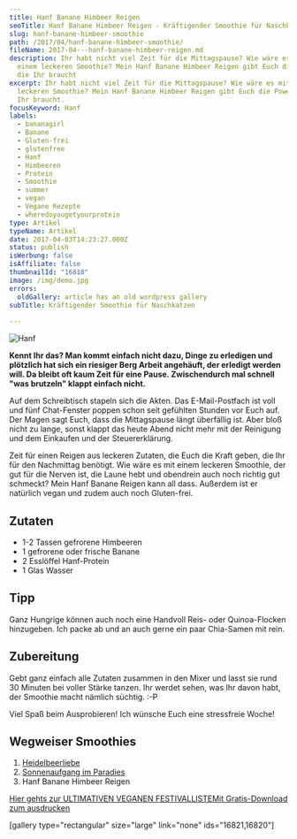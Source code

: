```yaml
---
title: Hanf Banane Himbeer Reigen
seoTitle: Hanf Banane Himbeer Reigen - Kräftigender Smoothie für Naschkatzen
slug: hanf-banane-himbeer-smoothie
path: /2017/04/hanf-banane-himbeer-smoothie/
fileName: 2017-04---hanf-banane-himbeer-reigen.md
description: Ihr habt nicht viel Zeit für die Mittagspause? Wie wäre es mit
  einem leckeren Smoothie? Mein Hanf Banane Himbeer Reigen gibt Euch die Power,
  die Ihr braucht
excerpt: Ihr habt nicht viel Zeit für die Mittagspause? Wie wäre es mit einem
  leckeren Smoothie? Mein Hanf Banane Himbeer Reigen gibt Euch die Power, die
  Ihr braucht.
focusKeyword: Hanf
labels:
  - bananagirl
  - Banane
  - Gluten-frei
  - glutenfree
  - Hanf
  - Himbeeren
  - Protein
  - Smoothie
  - summer
  - vegan
  - Vegane Rezepte
  - wheredoyougetyourprotein
type: Artikel
typeName: Artikel
date: 2017-04-03T14:23:27.000Z
status: publish
isWerbung: false
isAffiliate: false
thumbnailId: "16818"
image: /img/demo.jpg
errors:
  oldGallery: article has an old wordpress gallery
subTitle: Kräftigender Smoothie für Naschkatzen
  
---
```


![Hanf](http://cardamonchai.com/wp-content/uploads/2017/04/35362415875_303a38ecae_k-640x960.jpg)

**Kennt Ihr das? Man kommt einfach nicht dazu, Dinge zu erledigen und plötzlich
hat sich ein riesiger Berg Arbeit angehäuft, der erledigt werden will. Da bleibt
oft kaum Zeit für eine Pause. Zwischendurch mal schnell "was brutzeln" klappt
einfach nicht.**

Auf dem Schreibtisch stapeln sich die Akten. Das E-Mail-Postfach ist voll und
fünf Chat-Fenster poppen schon seit gefühlten Stunden vor Euch auf. Der Magen
sagt Euch, dass die Mittagspause längt überfällig ist. Aber bloß nicht zu lange,
sonst klappt das heute Abend nicht mehr mit der Reinigung und dem Einkaufen und
der Steuererklärung.

Zeit für einen Reigen aus leckeren Zutaten, die Euch die Kraft geben, die Ihr
für den Nachmittag benötigt. Wie wäre es mit einem leckeren Smoothie, der gut
für die Nerven ist, die Laune hebt und obendrein auch noch richtig gut schmeckt?
Mein Hanf Banane Reigen kann all dass. Außerdem ist er natürlich vegan und zudem
auch noch Gluten-frei.

## Zutaten

- 1-2 Tassen gefrorene Himbeeren
- 1 gefrorene oder frische Banane
- 2 Esslöffel Hanf-Protein
- 1 Glas Wasser

## Tipp

Ganz Hungrige können auch noch eine Handvoll Reis- oder Quinoa-Flocken
hinzugeben. Ich packe ab und an auch gerne ein paar Chia-Samen mit rein.

## Zubereitung

Gebt ganz einfach alle Zutaten zusammen in den Mixer und lasst sie rund 30
Minuten bei voller Stärke tanzen. Ihr werdet sehen, was Ihr davon habt, der
Smoothie macht nämlich süchtig. :-P

Viel Spaß beim Ausprobieren! Ich wünsche Euch eine stressfreie Woche!

## Wegweiser Smoothies

1.  [Heidelbeerliebe](/2014/09/smoothie-fuer-den-sommer-heidelbeerliebe/)
1.  [Sonnenaufgang im Paradies](/2014/08/sonnenaufgang-im-paradies/)
1.  Hanf Banane Himbeer Reigen

[Hier gehts zur ULTIMATIVEN VEGANEN FESTIVALLISTEMit Gratis-Download zum ausdrucken](/2015/03/die-ultimative-vegane-festivalliste)

[gallery type="rectangular" size="large" link="none" ids="16821,16820"]

  